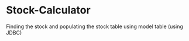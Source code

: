 # Stock-Calculator

Finding the stock and populating the stock table using model table (using JDBC)
